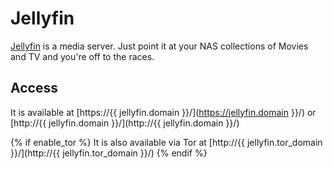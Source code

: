 # Jellyfin

[Jellyfin](https://github.com/jellyfin/jellyfin) is a media server. Just point it at your NAS collections of Movies and TV and you're off to the races.

## Access

It is available at [https://{{ jellyfin.domain }}/](https://jellyfin.domain }}/) or [http://{{ jellyfin.domain }}/](http://{{ jellyfin.domain }}/)

{% if enable_tor %}
It is also available via Tor at [http://{{ jellyfin.tor_domain }}/](http://{{ jellyfin.tor_domain }}/)
{% endif %}
